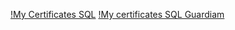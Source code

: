 [!My Certificates SQL](https://courses.skillsbuild.skillsnetwork.site/certificates/daf192d7c4614ee3862c7ab54823b4b0)
[!My certificates SQL Guardiam](https://skills.yourlearning.ibm.com/certificate/ISG-SLA7003)
